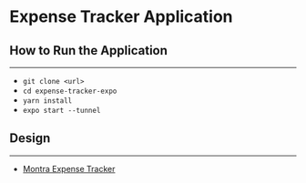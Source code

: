 # Expense Tracker Application

## How to Run the Application

---

- `git clone <url>`
- `cd expense-tracker-expo`
- `yarn install`
- `expo start --tunnel`

## Design

---

- [Montra Expense Tracker](https://www.figma.com/file/QKHUQclKx1DxuAEuRu1Vds/Montra---Expense-Tracker-UI-Kit-(Community)?type=design&node-id=223%3A1&mode=design&t=XXOCrU8DpgjWJx0O-1)